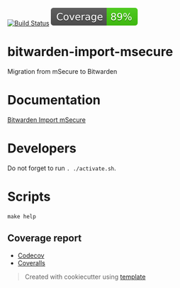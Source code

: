 [![Build Status](https://github.com/andgineer/bitwarden-import-msecure/workflows/CI/badge.svg)](https://github.com/andgineer/bitwarden-import-msecure/actions)
[![Coverage](https://raw.githubusercontent.com/andgineer/bitwarden-import-msecure/python-coverage-comment-action-data/badge.svg)](https://htmlpreview.github.io/?https://github.com/andgineer/bitwarden-import-msecure/blob/python-coverage-comment-action-data/htmlcov/index.html)
# bitwarden-import-msecure

Migration from mSecure to Bitwarden 

# Documentation

[Bitwarden Import mSecure](https://andgineer.github.io/bitwarden-import-msecure/en/)

# Developers

Do not forget to run `. ./activate.sh`.

# Scripts
    make help

## Coverage report
* [Codecov](https://app.codecov.io/gh/andgineer/bitwarden-import-msecure/tree/main/src%2Fbitwarden_import_msecure)
* [Coveralls](https://coveralls.io/github/andgineer/bitwarden-import-msecure)

> Created with cookiecutter using [template](https://github.com/andgineer/cookiecutter-python-package)